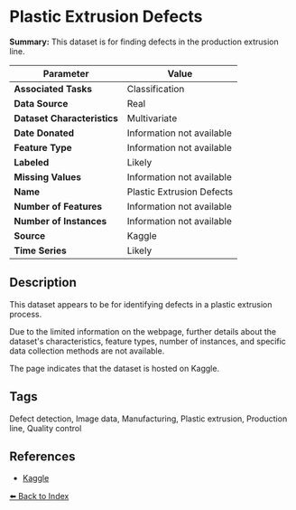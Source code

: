 # Plastic Extrusion Defects

**Summary:** This dataset is for finding defects in the production extrusion line.

| Parameter | Value |
| --- | --- |
| **Associated Tasks** | Classification |
| **Data Source** | Real |
| **Dataset Characteristics** | Multivariate |
| **Date Donated** | Information not available |
| **Feature Type** | Information not available |
| **Labeled** | Likely |
| **Missing Values** | Information not available |
| **Name** | Plastic Extrusion Defects |
| **Number of Features** | Information not available |
| **Number of Instances** | Information not available |
| **Source** | Kaggle |
| **Time Series** | Likely |

## Description

This dataset appears to be for identifying defects in a plastic extrusion process.

Due to the limited information on the webpage, further details about the dataset's characteristics, feature types, number of instances, and specific data collection methods are not available.

The page indicates that the dataset is hosted on Kaggle.

## Tags

Defect detection, Image data, Manufacturing, Plastic extrusion, Production line, Quality control

## References

- [Kaggle](https://www.kaggle.com/podsyp/find-a-defect-in-the-production-extrusion-line/metadata)

[⬅️ Back to Index](../README.md)
